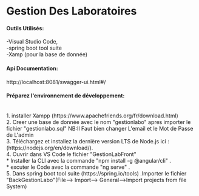 # Gestion Des Laboratoires

#### Outils Utilisés:<br />
-Visual Studio Code,<br /> 
-spring boot tool suite<br /> 
-Xamp (pour la base de donnée)<br /> 

#### Api Documentation:<br />
http://localhost:8081/swagger-ui.html#/ <br /> 


#### Préparez l'environnement de développement:
<br /> 
1. installer Xampp (https://www.apachefriends.org/fr/download.html)<br />
2. Creer une base de donnée avec le nom "gestionlabo" apres importer le fichier "gestionlabo.sql" 
	NB:Il Faut bien changer L'email et le Mot de Passe de L'admin<br />
3. Téléchargez et installez la dernière version LTS de Node.js ici :(https://nodejs.org/en/download/).<br />
4. Ouvrir dans VS Code le fichier "GestionLabFront" <br /> 
				* Installer la CLI avec la commande "npm install -g @angular/cli" . <br />
				* excuter le Code avec la commande "ng serve" . <br />
5. Dans spring boot tool suite (https://spring.io/tools) .Importer le fichier "BackGestionLabo"(File--> Import--> General-->Import projects from file System)

<br /> 
